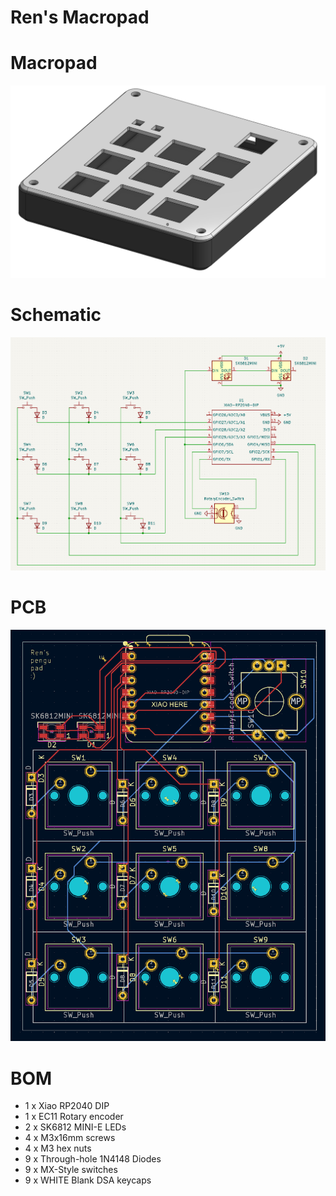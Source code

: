 # Ren's Macropad

# Macropad
![macropad](./assets/macropad.PNG "a title")

# Schematic
![schematic](./assets/schematic.PNG "a title")

# PCB
![pcb](./assets/pcb.PNG "a title")

# BOM
* 1 x Xiao RP2040 DIP
* 1 x EC11 Rotary encoder
* 2 x SK6812 MINI-E LEDs
* 4 x M3x16mm screws
* 4 x M3 hex nuts
* 9 x Through-hole 1N4148 Diodes
* 9 x MX-Style switches
* 9 x WHITE Blank DSA keycaps